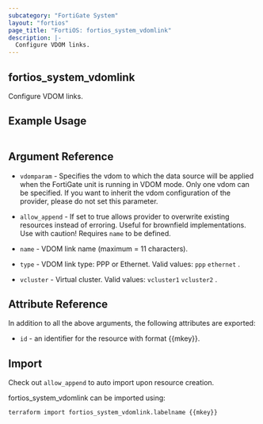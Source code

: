 ```yaml
---
subcategory: "FortiGate System"
layout: "fortios"
page_title: "FortiOS: fortios_system_vdomlink"
description: |-
  Configure VDOM links.
---
```


## fortios_system_vdomlink
Configure VDOM links.

## Example Usage

```hcl

```

## Argument Reference
* `vdomparam` - Specifies the vdom to which the data source will be applied when the FortiGate unit is running in VDOM mode. Only one vdom can be specified. If you want to inherit the vdom configuration of the provider, please do not set this parameter.
* `allow_append` - If set to true allows provider to overwrite existing resources instead of erroring. Useful for brownfield implementations. Use with caution! Requires `name` to be defined.

* `name` - VDOM link name (maximum = 11 characters).
* `type` - VDOM link type: PPP or Ethernet. Valid values: `ppp` `ethernet` .
* `vcluster` - Virtual cluster. Valid values: `vcluster1` `vcluster2` .

## Attribute Reference

In addition to all the above arguments, the following attributes are exported:
* `id` - an identifier for the resource with format {{mkey}}.

## Import

Check out `allow_append` to auto import upon resource creation.

fortios_system_vdomlink can be imported using:
```sh
terraform import fortios_system_vdomlink.labelname {{mkey}}
```
